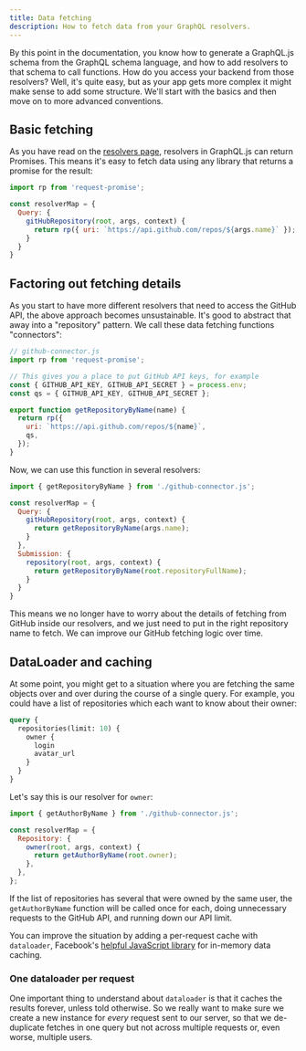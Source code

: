 ```yaml
---
title: Data fetching
description: How to fetch data from your GraphQL resolvers.
---
```


By this point in the documentation, you know how to generate a GraphQL.js schema from the GraphQL schema language, and how to add resolvers to that schema to call functions. How do you access your backend from those resolvers? Well, it's quite easy, but as your app gets more complex it might make sense to add some structure. We'll start with the basics and then move on to more advanced conventions.

## Basic fetching

As you have read on the [resolvers page](/resolvers/#resolver-result-format), resolvers in GraphQL.js can return Promises. This means it's easy to fetch data using any library that returns a promise for the result:

```js
import rp from 'request-promise';

const resolverMap = {
  Query: {
    gitHubRepository(root, args, context) {
      return rp({ uri: `https://api.github.com/repos/${args.name}` });
    }
  }
}
```

## Factoring out fetching details

As you start to have more different resolvers that need to access the GitHub API, the above approach becomes unsustainable. It's good to abstract that away into a "repository" pattern. We call these data fetching functions "connectors":

```js
// github-connector.js
import rp from 'request-promise';

// This gives you a place to put GitHub API keys, for example
const { GITHUB_API_KEY, GITHUB_API_SECRET } = process.env;
const qs = { GITHUB_API_KEY, GITHUB_API_SECRET };

export function getRepositoryByName(name) {
  return rp({
    uri: `https://api.github.com/repos/${name}`,
    qs,
  });
}
```

Now, we can use this function in several resolvers:

```js
import { getRepositoryByName } from './github-connector.js';

const resolverMap = {
  Query: {
    gitHubRepository(root, args, context) {
      return getRepositoryByName(args.name);
    }
  },
  Submission: {
    repository(root, args, context) {
      return getRepositoryByName(root.repositoryFullName);
    }
  }
}
```

This means we no longer have to worry about the details of fetching from GitHub inside our resolvers, and we just need to put in the right repository name to fetch. We can improve our GitHub fetching logic over time.

## DataLoader and caching

At some point, you might get to a situation where you are fetching the same objects over and over during the course of a single query. For example, you could have a list of repositories which each want to know about their owner:

```graphql
query {
  repositories(limit: 10) {
    owner {
      login
      avatar_url
    }
  }
}
```

Let's say this is our resolver for `owner`:

```js
import { getAuthorByName } from './github-connector.js';

const resolverMap = {
  Repository: {
    owner(root, args, context) {
      return getAuthorByName(root.owner);
    },
  },
};
```

If the list of repositories has several that were owned by the same user, the `getAuthorByName` function will be called once for each, doing unnecessary requests to the GitHub API, and running down our API limit.

You can improve the situation by adding a per-request cache with `dataloader`, Facebook's [helpful JavaScript library](https://github.com/facebook/dataloader) for in-memory data caching.

### One dataloader per request

One important thing to understand about `dataloader` is that it caches the results forever, unless told otherwise. So we really want to make sure we create a new instance for _every_ request sent to our server, so that we de-duplicate fetches in one query but not across multiple requests or, even worse, multiple users.
